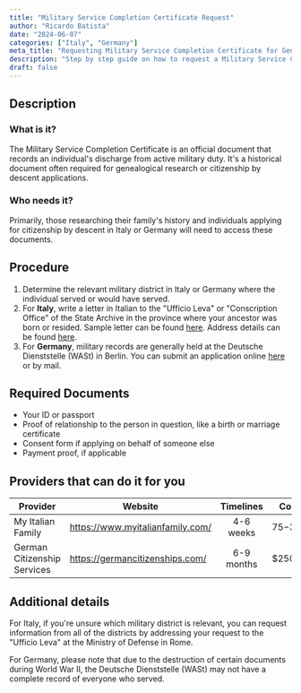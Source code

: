 ```yaml
---
title: "Military Service Completion Certificate Request"
author: "Ricardo Batista"
date: "2024-06-07"
categories: ["Italy", "Germany"]
meta_title: "Requesting Military Service Completion Certificate for Genealogy & Citizenship purposes"
description: "Step by step guide on how to request a Military Service Completion Certificate in Italy and Germany."
draft: false
---
```


## Description
### What is it?
The Military Service Completion Certificate is an official document that records an individual's discharge from active military duty. It's a historical document often required for genealogical research or citizenship by descent applications.

### Who needs it?
Primarily, those researching their family's history and individuals applying for citizenship by descent in Italy or Germany will need to access these documents.

## Procedure

1. Determine the relevant military district in Italy or Germany where the individual served or would have served.
2. For **Italy**, write a letter in Italian to the "Ufficio Leva" or "Conscription Office" of the State Archive in the province where your ancestor was born or resided. 
     Sample letter can be found [here](http://www.circolocalabrese.org/resources/letters/military.asp). Address details can be found [here](http://www.antenati.san.beniculturali.it/v/Archivio+di+Stato+di+Campobasso/Stato+civile+italiano/Campobasso/Nati/1871/007330246_00036.jpg.html?g2_imageViewsIndex=0).
3. For **Germany**, military records are generally held at the Deutsche Dienststelle (WASt) in Berlin. You can submit an application online [here](https://www.dd-wast.de/en/info-service-enquiries-enquiry-form.html) or by mail. 

## Required Documents
- Your ID or passport
- Proof of relationship to the person in question, like a birth or marriage certificate
- Consent form if applying on behalf of someone else
- Payment proof, if applicable

## Providers that can do it for you

| Provider        |     Website     |     Timelines    |       Cost      |
| --------------- | --------------- |  :-------------: | :-------------: |
| My Italian Family |  https://www.myitalianfamily.com/ |    4-6 weeks    |  $75-$300 |
| German Citizenship Services | https://germancitizenships.com/ | 6-9 months |   $2500+   |

## Additional details
For Italy, if you're unsure which military district is relevant, you can request information from all of the districts by addressing your request to the "Ufficio Leva" at the Ministry of Defense in Rome. 

For Germany, please note that due to the destruction of certain documents during World War II, the Deutsche Dienststelle (WASt) may not have a complete record of everyone who served.